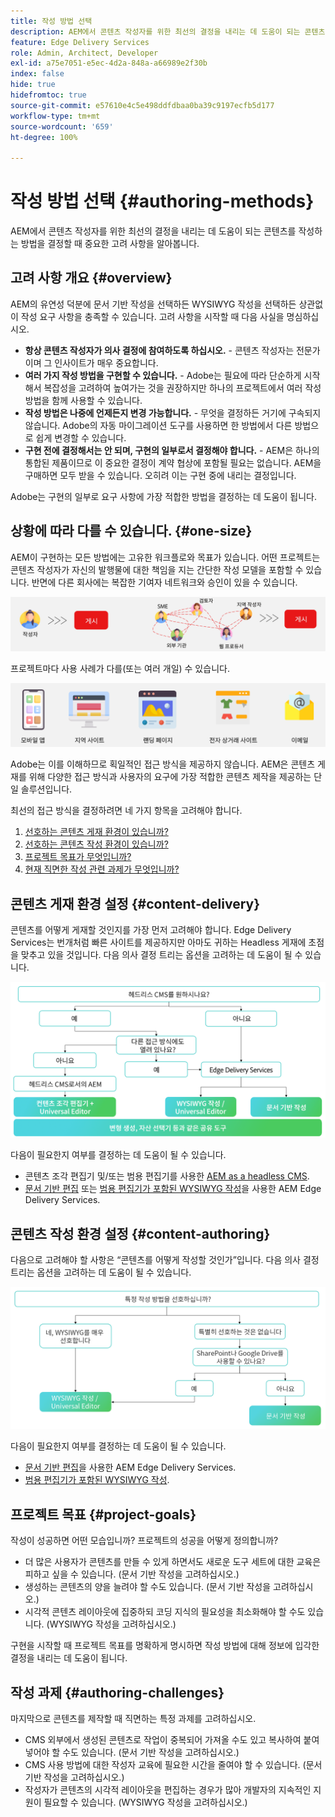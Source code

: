 ```yaml
---
title: 작성 방법 선택
description: AEM에서 콘텐츠 작성자를 위한 최선의 결정을 내리는 데 도움이 되는 콘텐츠를 작성하는 방법을 결정할 때 중요한 고려 사항을 알아봅니다.
feature: Edge Delivery Services
role: Admin, Architect, Developer
exl-id: a75e7051-e5ec-4d2a-848a-a66989e2f30b
index: false
hide: true
hidefromtoc: true
source-git-commit: e57610e4c5e498ddfdbaa0ba39c9197ecfb5d177
workflow-type: tm+mt
source-wordcount: '659'
ht-degree: 100%

---
```


# 작성 방법 선택 {#authoring-methods}

AEM에서 콘텐츠 작성자를 위한 최선의 결정을 내리는 데 도움이 되는 콘텐츠를 작성하는 방법을 결정할 때 중요한 고려 사항을 알아봅니다.

## 고려 사항 개요 {#overview}

AEM의 유연성 덕분에 문서 기반 작성을 선택하든 WYSIWYG 작성을 선택하든 상관없이 작성 요구 사항을 충족할 수 있습니다. 고려 사항을 시작할 때 다음 사실을 명심하십시오.

* **항상 콘텐츠 작성자가 의사 결정에 참여하도록 하십시오.** - 콘텐츠 작성자는 전문가이며 그 인사이트가 매우 중요합니다.
* **여러 가지 작성 방법을 구현할 수 있습니다.** - Adobe는 필요에 따라 단순하게 시작해서 복잡성을 고려하여 높여가는 것을 권장하지만 하나의 프로젝트에서 여러 작성 방법을 함께 사용할 수 있습니다.
* **작성 방법은 나중에 언제든지 변경 가능합니다.** - 무엇을 결정하든 거기에 구속되지 않습니다. Adobe의 자동 마이그레이션 도구를 사용하면 한 방법에서 다른 방법으로 쉽게 변경할 수 있습니다.
* **구현 전에 결정해서는 안 되며, 구현의 일부로서 결정해야 합니다.** - AEM은 하나의 통합된 제품이므로 이 중요한 결정이 계약 협상에 포함될 필요는 없습니다. AEM을 구매하면 모두 받을 수 있습니다. 오히려 이는 구현 중에 내리는 결정입니다.

Adobe는 구현의 일부로 요구 사항에 가장 적합한 방법을 결정하는 데 도움이 됩니다.

## 상황에 따라 다를 수 있습니다. {#one-size}

AEM이 구현하는 모든 방법에는 고유한 워크플로와 목표가 있습니다. 어떤 프로젝트는 콘텐츠 작성자가 자신의 발행물에 대한 책임을 지는 간단한 작성 모델을 포함할 수 있습니다. 반면에 다른 회사에는 복잡한 기여자 네트워크와 승인이 있을 수 있습니다.

![다양한 작성 워크플로](assets/authoring-workflows.png)

프로젝트마다 사용 사례가 다를(또는 여러 개일) 수 있습니다.

![사용 사례](assets/use-cases.png)

Adobe는 이를 이해하므로 획일적인 접근 방식을 제공하지 않습니다. AEM은 콘텐츠 게재를 위해 다양한 접근 방식과 사용자의 요구에 가장 적합한 콘텐츠 제작을 제공하는 단일 솔루션입니다.

최선의 접근 방식을 결정하려면 네 가지 항목을 고려해야 합니다.

1. [선호하는 콘텐츠 게재 환경이 있습니까?](#content-delivery)
1. [선호하는 콘텐츠 작성 환경이 있습니까?](#content-authoring)
1. [프로젝트 목표가 무엇입니까?](#project-goals)
1. [현재 직면한 작성 관련 과제가 무엇입니까?](#authoring-challenges)

## 콘텐츠 게재 환경 설정 {#content-delivery}

콘텐츠를 어떻게 게재할 것인지를 가장 먼저 고려해야 합니다. Edge Delivery Services는 번개처럼 빠른 사이트를 제공하지만 아마도 귀하는 Headless 게재에 초점을 맞추고 있을 것입니다. 다음 의사 결정 트리는 옵션을 고려하는 데 도움이 될 수 있습니다.

![콘텐츠 게재 결정 트리](assets/content-delivery-decision-tree.png)

다음이 필요한지 여부를 결정하는 데 도움이 될 수 있습니다.

* 콘텐츠 조각 편집기 및/또는 범용 편집기를 사용한 [AEM as a headless CMS](/help/headless/introduction.md).
* [문서 기반 편집](/help/edge/docs/authoring.md) 또는 [범용 편집기가 포함된 WYSIWYG 작성](/help/edge/wysiwyg-authoring/authoring.md)을 사용한 AEM Edge Delivery Services.

## 콘텐츠 작성 환경 설정 {#content-authoring}

다음으로 고려해야 할 사항은 “콘텐츠를 어떻게 작성할 것인가”입니다. 다음 의사 결정 트리는 옵션을 고려하는 데 도움이 될 수 있습니다.

![콘텐츠 작성 결정 트리](assets/content-authoring-decision-tree.png)

다음이 필요한지 여부를 결정하는 데 도움이 될 수 있습니다.

* [문서 기반 편집](/help/edge/docs/authoring.md)을 사용한 AEM Edge Delivery Services.
* [범용 편집기가 포함된 WYSIWYG 작성](/help/edge/wysiwyg-authoring/authoring.md).

## 프로젝트 목표 {#project-goals}

작성이 성공하면 어떤 모습입니까? 프로젝트의 성공을 어떻게 정의합니까?

* 더 많은 사용자가 콘텐츠를 만들 수 있게 하면서도 새로운 도구 세트에 대한 교육은 피하고 싶을 수 있습니다. (문서 기반 작성을 고려하십시오.)
* 생성하는 콘텐츠의 양을 늘려야 할 수도 있습니다. (문서 기반 작성을 고려하십시오.)
* 시각적 콘텐츠 레이아웃에 집중하되 코딩 지식의 필요성을 최소화해야 할 수도 있습니다. (WYSIWYG 작성을 고려하십시오.)

구현을 시작할 때 프로젝트 목표를 명확하게 명시하면 작성 방법에 대해 정보에 입각한 결정을 내리는 데 도움이 됩니다.

## 작성 과제 {#authoring-challenges}

마지막으로 콘텐츠를 제작할 때 직면하는 특정 과제를 고려하십시오.

* CMS 외부에서 생성된 콘텐츠로 작업이 중복되어 가져올 수도 있고 복사하여 붙여넣어야 할 수도 있습니다. (문서 기반 작성을 고려하십시오.)
* CMS 사용 방법에 대한 작성자 교육에 필요한 시간을 줄여야 할 수 있습니다. (문서 기반 작성을 고려하십시오.)
* 작성자가 콘텐츠의 시각적 레이아웃을 편집하는 경우가 많아 개발자의 지속적인 지원이 필요할 수 있습니다. (WYSIWYG 작성을 고려하십시오.)
